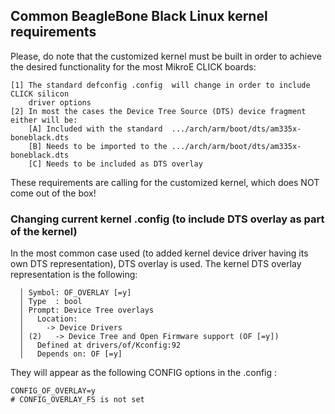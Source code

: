 ## Common BeagleBone Black Linux kernel requirements

Please, do note that the customized kernel must be built in order to achieve the desired
functionality for the most MikroE CLICK boards:

	[1] The standard defconfig .config  will change in order to include CLICK silicon
	    driver options
	[2] In most the cases the Device Tree Source (DTS) device fragment either will be:
		[A] Included with the standard  .../arch/arm/boot/dts/am335x-boneblack.dts
		[B] Needs to be imported to the .../arch/arm/boot/dts/am335x-boneblack.dts
		[C] Needs to be included as DTS overlay

These requirements are calling for the customized kernel, which does NOT come out of the box!

### Changing current kernel .config (to include DTS overlay as part of the kernel)

In the most common case used (to added kernel device driver having its own DTS representation),
DTS overlay is used. The kernel DTS overlay representation is the following:

	  │ Symbol: OF_OVERLAY [=y]
	  │ Type  : bool
	  │ Prompt: Device Tree overlays
	  │   Location:
	  │     -> Device Drivers
	  │ (2)   -> Device Tree and Open Firmware support (OF [=y])
	  │   Defined at drivers/of/Kconfig:92
	  │   Depends on: OF [=y]

They will appear as the following CONFIG options in the .config :

	CONFIG_OF_OVERLAY=y
	# CONFIG_OVERLAY_FS is not set
